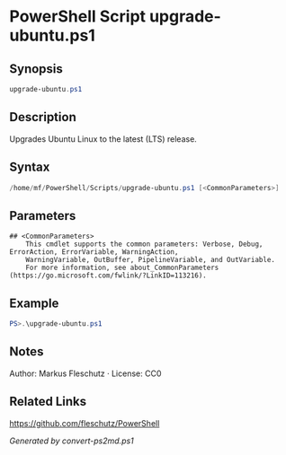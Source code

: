 # PowerShell Script upgrade-ubuntu.ps1

## Synopsis
```powershell
upgrade-ubuntu.ps1
```

## Description
Upgrades Ubuntu Linux to the latest (LTS) release.

## Syntax
```powershell
/home/mf/PowerShell/Scripts/upgrade-ubuntu.ps1 [<CommonParameters>]
```

## Parameters

```
## <CommonParameters>
    This cmdlet supports the common parameters: Verbose, Debug, ErrorAction, ErrorVariable, WarningAction, 
    WarningVariable, OutBuffer, PipelineVariable, and OutVariable.
    For more information, see about_CommonParameters (https://go.microsoft.com/fwlink/?LinkID=113216).
```

## Example
```powershell
PS>.\upgrade-ubuntu.ps1
```


## Notes
Author: Markus Fleschutz · License: CC0

## Related Links
https://github.com/fleschutz/PowerShell

*Generated by convert-ps2md.ps1*

